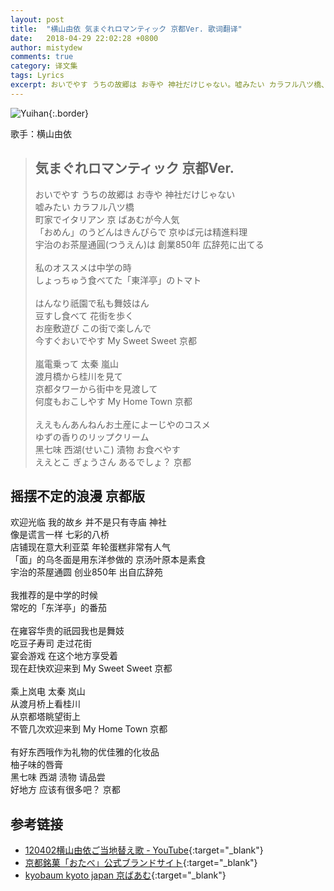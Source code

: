 ```yaml
---
layout: post
title:  "横山由依 気まぐれロマンティック 京都Ver. 歌词翻译"
date:   2018-04-29 22:02:28 +0800
author: mistydew
comments: true
category: 译文集
tags: Lyrics
excerpt: おいでやす うちの故郷は お寺や 神社だけじゃない。嘘みたい カラフル八ツ橋、町家でイタリアン 京 ばあむが今人気。
---
```

![Yuihan](https://mistydew.github.io/assets/images/translations/Yuihan.jpg){:.border}

歌手：横山由依

<blockquote class="lyric-original">
  <h2>気まぐれロマンティック 京都Ver.</h2>
  <p>
    おいでやす うちの故郷は お寺や 神社だけじゃない<br>
    嘘みたい カラフル八ツ橋<br>
    町家でイタリアン 京 ばあむが今人気<br>
    「おめん」のうどんはきんぴらで 京ゆば元は精進料理<br>
    宇治のお茶屋通圓(つうえん)は 創業850年 広辞苑に出てる<br>
    <br>
    私のオススメは中学の時<br>
    しょっちゅう食べてた「東洋亭」のトマト<br>
    <br>
    はんなり祇園で私も舞妓はん<br>
    豆すし食べて 花街を歩く<br>
    お座敷遊び この街で楽しんで<br>
    今すぐおいでやす My Sweet Sweet 京都<br>
    <br>
    嵐電乗って 太秦 嵐山<br>
    渡月橋から桂川を見て<br>
    京都タワーから街中を見渡して<br>
    何度もおこしやす My Home Town 京都<br>
    <br>
    ええもんあんねんお土産によーじやのコスメ<br>
    ゆずの香りのリップクリーム<br>
    黑七味 西湖(せいこ) 漬物 お食べやす<br>
    ええとこ ぎょうさん あるでしょ？ 京都
  </p>
</blockquote>

<div class="lyric-translation">
  <h2>摇摆不定的浪漫 京都版</h2>
  <p>
    欢迎光临 我的故乡 并不是只有寺庙 神社<br>
    像是谎言一样 七彩的八桥<br>
    店铺现在意大利亚菜 年轮蛋糕非常有人气<br>
    「面」的乌冬面是用东洋参做的 京汤叶原本是素食<br>
    宇治的茶屋通圆 创业850年 出自広辞苑<br>
    <br>
    我推荐的是中学的时候<br>
    常吃的「东洋亭」的番茄<br>
    <br>
    在雍容华贵的祇园我也是舞妓<br>
    吃豆子寿司 走过花街<br>
    宴会游戏 在这个地方享受着<br>
    现在赶快欢迎来到 My Sweet Sweet 京都<br>
    <br>
    乘上岚电 太秦 岚山<br>
    从渡月桥上看桂川<br>
    从京都塔眺望街上<br>
    不管几次欢迎来到 My Home Town 京都<br>
    <br>
    有好东西哦作为礼物的优佳雅的化妆品<br>
    柚子味的唇膏<br>
    黑七味 西湖 渍物 请品尝<br>
    好地方 应该有很多吧？ 京都
  </p>
</div>

## 参考链接

* [120402横山由依ご当地替え歌 - YouTube](https://youtu.be/G4ngewwE50w){:target="_blank"}
* [京都銘菓「おたべ」公式ブランドサイト](http://otabe.kyoto.jp){:target="_blank"}
* [kyobaum kyoto japan 京ばあむ](http://kyobaum.shop){:target="_blank"}
